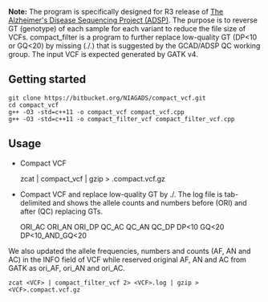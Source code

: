 **Note:** The program is specifically designed for R3 release of [The Alzheimer's Disease Sequencing Project (ADSP)](https://www.niagads.org/adsp/).
The purpose is to reverse GT (genotype) of each sample for each variant to reduce the file size of VCFs. compact_filter is a program to further replace low-quality GT (DP<10 or GQ<20) by missing (./.) that is suggested by the GCAD/ADSP QC working group.  The input VCF is expected generated  by GATK v4.

## Getting started

	git clone https://bitbucket.org/NIAGADS/compact_vcf.git
	cd compact_vcf
	g++ -O3 -std=c++11 -o compact_vcf compact_vcf.cpp
	g++ -O3 -std=c++11 -o compact_filter_vcf compact_filter_vcf.cpp

## Usage
* Compact VCF

	zcat <VCF> | compact_vcf | gzip > <VCF>.compact.vcf.gz

* Compact VCF and replace low-quality GT by ./.
The log file is tab-delimited and shows the allele counts and numbers before (ORI) and after (QC) replacing GTs.

	ORI_AC	ORI_AN	ORI_DP	QC_AC	QC_AN	QC_DP	DP<10	GQ<20	DP<10_AND_GQ<20

We also updated the allele frequencies, numbers and counts (AF, AN and AC) in the INFO field of VCF while reserved original AF, AN and AC from GATK as ori_AF, ori_AN and ori_AC.

	zcat <VCF> | compact_filter_vcf 2> <VCF>.log | gzip > <VCF>.compact.vcf.gz

